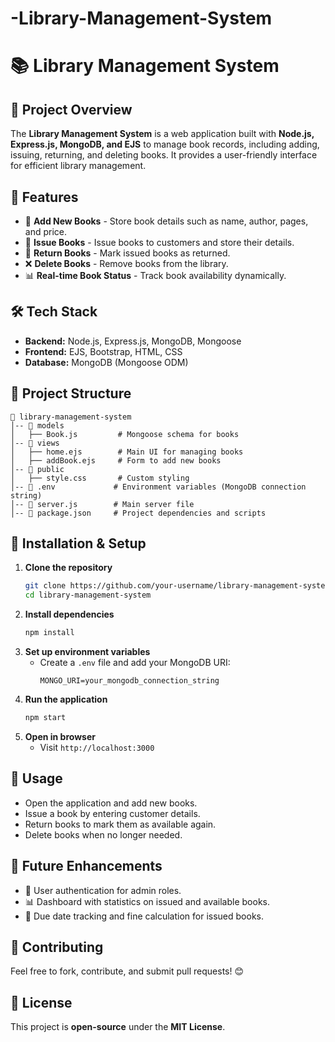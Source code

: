 # -Library-Management-System

# 📚 Library Management System

## 📌 Project Overview
The **Library Management System** is a web application built with **Node.js, Express.js, MongoDB, and EJS** to manage book records, including adding, issuing, returning, and deleting books. It provides a user-friendly interface for efficient library management.

## 🚀 Features
- 📖 **Add New Books** - Store book details such as name, author, pages, and price.
- 📌 **Issue Books** - Issue books to customers and store their details.
- 🔄 **Return Books** - Mark issued books as returned.
- ❌ **Delete Books** - Remove books from the library.
- 📊 **Real-time Book Status** - Track book availability dynamically.

## 🛠 Tech Stack
- **Backend:** Node.js, Express.js, MongoDB, Mongoose
- **Frontend:** EJS, Bootstrap, HTML, CSS
- **Database:** MongoDB (Mongoose ODM)

## 📂 Project Structure
```
📁 library-management-system
│-- 📁 models
│   ├── Book.js         # Mongoose schema for books
│-- 📁 views
│   ├── home.ejs        # Main UI for managing books
│   ├── addBook.ejs     # Form to add new books
│-- 📁 public
│   ├── style.css       # Custom styling
│-- 📄 .env             # Environment variables (MongoDB connection string)
│-- 📄 server.js        # Main server file
│-- 📄 package.json     # Project dependencies and scripts
```

## 🔧 Installation & Setup
1. **Clone the repository**
   ```bash
   git clone https://github.com/your-username/library-management-system.git
   cd library-management-system
   ```
2. **Install dependencies**
   ```bash
   npm install
   ```
3. **Set up environment variables**
   - Create a `.env` file and add your MongoDB URI:
     ```env
     MONGO_URI=your_mongodb_connection_string
     ```
4. **Run the application**
   ```bash
   npm start
   ```
5. **Open in browser**
   - Visit `http://localhost:3000`

## 📝 Usage
- Open the application and add new books.
- Issue a book by entering customer details.
- Return books to mark them as available again.
- Delete books when no longer needed.

## 🚀 Future Enhancements
- 📌 User authentication for admin roles.
- 📊 Dashboard with statistics on issued and available books.
- 📅 Due date tracking and fine calculation for issued books.

## 🤝 Contributing
Feel free to fork, contribute, and submit pull requests! 😊

## 📜 License
This project is **open-source** under the **MIT License**.

